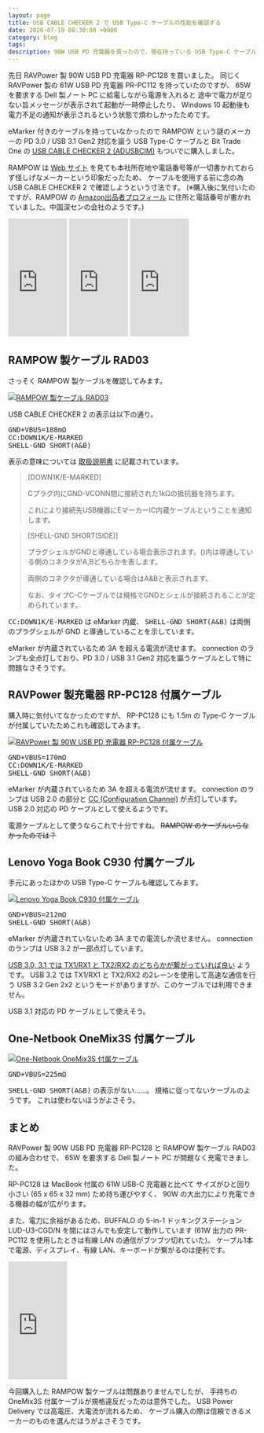 ```yaml
---
layout: page
title: USB CABLE CHECKER 2 で USB Type-C ケーブルの性能を確認する
date: 2020-07-19 08:30:00 +0900
category: blog
tags:
description: 90W USB PD 充電器を買ったので、現在持っている USB Type-C ケーブルの性能を確認してみた。
---
```


先日 RAVPower 製 90W USB PD 充電器 RP-PC128 を買いました。
同じく RAVPower 製の 61W USB PD 充電器 PR-PC112 を持っていたのですが、
65W を要求する Dell 製ノート PC に給電しながら電源を入れると
途中で電力が足りない旨メッセージが表示されて起動が一時停止したり、
Windows 10 起動後も電力不足の通知が表示されるという状態で煩わしかったためです。

eMarker 付きのケーブルを持っていなかったので
RAMPOW という謎のメーカーの PD 3.0 / USB 3.1 Gen2 対応を謳う USB Type-C ケーブルと
Bit Trade One の
[USB CABLE CHECKER 2 (ADUSBCIM)](https://bit-trade-one.co.jp/adusbcim/)
もついでに購入しました。

RAMPOW は [Web サイト](https://rampow.com/) を見ても本社所在地や電話番号等が一切書かれておらず怪しげなメーカーという印象だったため、
ケーブルを使用する前に念の為 USB CABLE CHECKER 2 で確認しようという寸法です。
(※購入後に気付いたのですが、RAMPOW の
[Amazon出品者プロフィール](https://www.amazon.co.jp/sp?_encoding=UTF8&seller=A2RPIWYAIJTBUL)
に住所と電話番号が書かれていました。中国深センの会社のようです。)

<iframe style="width:120px;height:240px;" marginwidth="0" marginheight="0" scrolling="no" frameborder="0" src="https://rcm-fe.amazon-adsystem.com/e/cm?ref=tf_til&t=saasan-22&m=amazon&o=9&p=8&l=as1&IS2=1&detail=1&asins=B0872MGDR2&linkId=fac28b4b22c51e4280bc86287fd8dd0a&bc1=000000&lt1=_blank&fc1=333333&lc1=0066c0&bg1=ffffff&f=ifr"></iframe>

<iframe style="width:120px;height:240px;" marginwidth="0" marginheight="0" scrolling="no" frameborder="0" src="https://rcm-fe.amazon-adsystem.com/e/cm?ref=tf_til&t=saasan-22&m=amazon&o=9&p=8&l=as1&IS2=1&detail=1&asins=B0827NDHBQ&linkId=bc50d175b4811fb8739a0a5d77f6be35&bc1=000000&lt1=_blank&fc1=333333&lc1=0066c0&bg1=ffffff&f=ifr"></iframe>

<iframe style="width:120px;height:240px;" marginwidth="0" marginheight="0" scrolling="no" frameborder="0" src="https://rcm-fe.amazon-adsystem.com/e/cm?ref=tf_til&t=saasan-22&m=amazon&o=9&p=8&l=as1&IS2=1&detail=1&asins=B07Y8BPVV4&linkId=b4348a77ed22af3503ea6572a01d34e9&bc1=000000&lt1=_blank&fc1=333333&lc1=0066c0&bg1=ffffff&f=ifr"></iframe>

## RAMPOW 製ケーブル RAD03

さっそく RAMPOW 製ケーブルを確認してみます。

<a href="/img/blog/2020-07-19/rampow.jpg"><img src="/img/blog/2020-07-19/rampow.jpg"  alt="RAMPOW 製ケーブル RAD03"></a>

USB CABLE CHECKER 2 の表示は以下の通り。

<pre>GND+VBUS=188mΩ
CC:DOWN1K/E-MARKED
SHELL-GND SHORT(A&B)</pre>

表示の意味については
[取扱説明書](https://github.com/bit-trade-one/USBCableChecker2/blob/master/README.md)
に記載されています。

> [DOWN1K/E-MARKED]
>
> Cプラグ内にGND-VCONN間に接続された1kΩの抵抗器を持ちます。
>
> これにより接続先USB機器にEマーカーIC内蔵ケーブルということを通知します。

> [SHELL-GND SHORT(SIDE)]
>
> プラグシェルがGNDと導通している場合表示されます。()内は導通している側のコネクタがA,Bどちらかを表します。
>
> 両側のコネクタが導通している場合はA&Bと表示されます。
>
> なお、タイプC-Cケーブルでは規格でGNDとシェルが接続されることが定められています。

<samp>CC:DOWN1K/E-MARKED</samp> は eMarker 内蔵、
<samp>SHELL-GND SHORT(A&B)</samp> は両側のプラグシェルが GND と導通していることを示しています。

eMarker が内蔵されているため 3A を超える電流が流せます。
connection のランプも全点灯しており、PD 3.0 / USB 3.1 Gen2 対応を謳うケーブルとして特に問題なさそうです。

##  RAVPower 製充電器 RP-PC128 付属ケーブル

購入時に気付いてなかったのですが、
RP-PC128 にも 1.5m の Type-C ケーブルが付属していたためこれも確認してみます。

<a href="/img/blog/2020-07-19/ravpower.jpg"><img src="/img/blog/2020-07-19/ravpower.jpg"  alt="RAVPower 製 90W USB PD 充電器 RP-PC128 付属ケーブル"></a>

<pre>GND+VBUS=170mΩ
CC:DOWN1K/E-MARKED
SHELL-GND SHORT(A&B)</pre>

eMarker が内蔵されているため 3A を超える電流が流せます。
connection のランプは USB 2.0 の部分と
[CC (Configuration Channel)](https://lab.fujiele.co.jp/articles/8968/) が点灯しています。
USB 2.0 対応の PD ケーブルとして使えるようです。

電源ケーブルとして使うならこれで十分ですね。
<del>RAMPOW のケーブルいらなかったのでは？</del>

##  Lenovo Yoga Book C930 付属ケーブル

手元にあったほかの USB Type-C ケーブルも確認してみます。

<a href="/img/blog/2020-07-19/lenovo.jpg"><img src="/img/blog/2020-07-19/lenovo.jpg"  alt="Lenovo Yoga Book C930 付属ケーブル"></a>

<pre>GND+VBUS=212mΩ
SHELL-GND SHORT(A&B)</pre>

eMarker が内蔵されていないため 3A までの電流しか流せません。
connection のランプは USB 3.2 が一部点灯しています。

[USB 3.0, 3.1 では TX1/RX1 と TX2/RX2 のどちらかが繋がっていれば良い](https://ascii.jp/elem/000/001/848/1848727/index-2.html)
ようです。
USB 3.2 では TX1/RX1 と TX2/RX2 の2レーンを使用して高速な通信を行う USB 3.2 Gen 2x2 というモードがありますが、このケーブルでは利用できません。

USB 3.1 対応の PD ケーブルとして使えそう。

##  One-Netbook OneMix3S 付属ケーブル

<a href="/img/blog/2020-07-19/onemix3s.jpg"><img src="/img/blog/2020-07-19/onemix3s.jpg"  alt="One-Netbook OneMix3S 付属ケーブル"></a>

<pre>GND+VBUS=225mΩ</pre>

<samp>SHELL-GND SHORT(A&B)</samp> の表示がない……。
規格に従ってないケーブルのようです。
これは使わないほうがよさそう。

## まとめ

RAVPower 製 90W USB PD 充電器 RP-PC128 と RAMPOW 製ケーブル RAD03 の組み合わせで、
65W を要求する Dell 製ノート PC が問題なく充電できました。

RP-PC128 は MacBook 付属の 61W USB-C 充電器と比べて
サイズがひと回り小さい (65 x 65 x 32 mm) ため持ち運びやすく、
90W の大出力により充電できる機器の幅が広がります。

また、電力に余裕があるため、BUFFALO の
5-in-1 ドッキングステーション LUD-U3-CGD/N
を間にはさんでも安定して動作しています
(61W 出力の PR-PC112 を使用したときは有線 LAN の通信がブツブツ切れていた)。
ケーブル1本で電源、ディスプレイ、有線 LAN、キーボードが繋がるのは便利です。

<iframe style="width:120px;height:240px;" marginwidth="0" marginheight="0" scrolling="no" frameborder="0" src="https://rcm-fe.amazon-adsystem.com/e/cm?ref=tf_til&t=saasan-22&m=amazon&o=9&p=8&l=as1&IS2=1&detail=1&asins=B081ZZGWR7&linkId=9a6e62087527f859adc8ac8b19af537f&bc1=000000&lt1=_blank&fc1=333333&lc1=0066c0&bg1=ffffff&f=ifr"></iframe>

今回購入した RAMPOW 製ケーブルは問題ありませんでしたが、
手持ちの OneMix3S 付属ケーブルが規格違反だったのは意外でした。
USB Power Delivery では高電圧、大電流が流れるため、
ケーブル購入の際は信頼できるメーカーのものを選んだほうがよさそうです。
